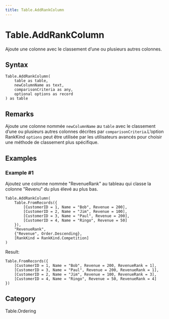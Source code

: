 ```yaml
---
title: Table.AddRankColumn
---
```


# Table.AddRankColumn


Ajoute une colonne avec le classement d’une ou plusieurs autres colonnes.


## Syntax

```powerquery
Table.AddRankColumn(
    table as table,
    newColumnName as text,
    comparisonCriteria as any,
    optional options as record
) as table
```


## Remarks

Ajoute une colonne nommée <code>newColumnName</code> au <code>table</code> avec le classement d’une ou plusieurs autres colonnes décrites par <code>comparisonCriteria</code>.L’option RankKind <code>options</code> peut être utilisée par les utilisateurs avancés pour choisir une méthode de classement plus spécifique.


## Examples

### Example #1 
Ajoutez une colonne nommée &#34;RevenueRank&#34; au tableau qui classe la colonne &#34;Revenu&#34; du plus élevé au plus bas.
```powerquery
Table.AddRankColumn(
    Table.FromRecords({
        [CustomerID = 1, Name = "Bob", Revenue = 200],
        [CustomerID = 2, Name = "Jim", Revenue = 100],
        [CustomerID = 3, Name = "Paul", Revenue = 200],
        [CustomerID = 4, Name = "Ringo", Revenue = 50]
    }),
    "RevenueRank",
    {"Revenue", Order.Descending},
    [RankKind = RankKind.Competition]
)
```

Result: 
```powerquery
Table.FromRecords({
    [CustomerID = 1, Name = "Bob", Revenue = 200, RevenueRank = 1],
    [CustomerID = 3, Name = "Paul", Revenue = 200, RevenueRank = 1],
    [CustomerID = 2, Name = "Jim", Revenue = 100, RevenueRank = 3],
    [CustomerID = 4, Name = "Ringo", Revenue = 50, RevenueRank = 4]
})
```




## Category
Table.Ordering
